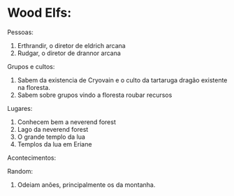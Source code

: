 # Wood Elfs:

Pessoas:

1. Erthrandir, o diretor de eldrich arcana
2. Rudgar, o diretor de drannor arcana

Grupos e cultos:

1. Sabem da existencia de Cryovain e o culto da tartaruga dragão existente na floresta.
2. Sabem sobre grupos vindo a floresta roubar recursos

Lugares:

1. Conhecem bem a neverend forest
2. Lago da neverend forest
3. O grande templo da lua
4. Templos da lua em Eriane

Acontecimentos:

Random:

1. Odeiam anões, principalmente os da montanha.
